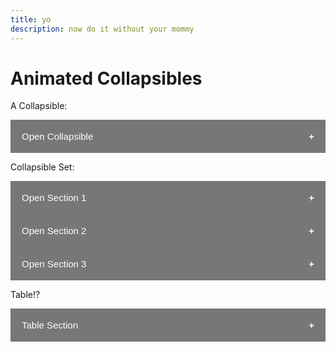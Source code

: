 ```yaml
---
title: yo
description: now do it without your mommy
---
```


<style>
.collapsible {
  background-color: #777;
  color: white;
  cursor: pointer;
  padding: 18px;
  width: 100%;
  border: none;
  text-align: left;
  outline: none;
  font-size: 15px;
}

.active, .collapsible:hover {
  background-color: #555;
}

.collapsible:after {
  content: '\002B';
  color: white;
  font-weight: bold;
  float: right;
  margin-left: 5px;
}

.active:after {
  content: "\2212";
}

.content {
  padding: 0 18px;
  max-height: 0;
  overflow: hidden;
  transition: max-height 0.2s ease-out;
  background-color: #f1f1f1;
}
</style>
</head>
<body>

# Animated Collapsibles

<p>A Collapsible:</p>
<button class="collapsible">Open Collapsible</button>
<div class="content">
  <p>Lorem ipsum dolor sit amet, consectetur adipisicing elit, sed do eiusmod tempor incididunt ut labore et dolore magna aliqua. Ut enim ad minim veniam, quis nostrud exercitation ullamco laboris nisi ut aliquip ex ea commodo consequat.</p>
</div>

<p>Collapsible Set:</p>
<button class="collapsible">Open Section 1</button>
<div class="content">
  <p>Lorem ipsum dolor sit amet, consectetur adipisicing elit, sed do eiusmod tempor incididunt ut labore et dolore magna aliqua. Ut enim ad minim veniam, quis nostrud exercitation ullamco laboris nisi ut aliquip ex ea commodo consequat.</p>
</div>
<button class="collapsible">Open Section 2</button>
<div class="content">
  <p>Lorem ipsum dolor sit amet, consectetur adipisicing elit, sed do eiusmod tempor incididunt ut labore et dolore magna aliqua. Ut enim ad minim veniam, quis nostrud exercitation ullamco laboris nisi ut aliquip ex ea commodo consequat.</p>
</div>
<button class="collapsible">Open Section 3</button>
<div class="content">
  <p>Lorem ipsum dolor sit amet, consectetur adipisicing elit, sed do eiusmod tempor incididunt ut labore et dolore magna aliqua. Ut enim ad minim veniam, quis nostrud exercitation ullamco laboris nisi ut aliquip ex ea commodo consequat.</p>
</div>

<script>
var coll = document.getElementsByClassName("collapsible");
var i;

for (i = 0; i < coll.length; i++) {
  coll[i].addEventListener("click", function() {
    this.classList.toggle("active");
    var content = this.nextElementSibling;
    if (content.style.maxHeight){
      content.style.maxHeight = null;
    } else {
      content.style.maxHeight = content.scrollHeight + "px";
    } 
  });
}
</script>

</body>

Table!?

<button class="collapsible">Table Section</button>
<div class="content">
  <p><table>
    <tr>
        <td>Song Name</td>
        <td>File Name</td>
    </tr>
    <tr>
        <td>Agent K.K.</td>
        <td>BGM_Live_068_Keiji</td>
    </tr>
    <tr>
        <td>Aloha K.K.</td>
        <td>BGM_Live_019_Aloha</td>
    </tr>
    <tr>
        <td>Animal City</td>
        <td>BGM_Live_092_Town</td>
    </tr>
    <tr>
        <td>Bubblegum K.K.</td>
        <td>BGM_Live_088_Idol</td>
    </tr>
    <tr>
        <td>Café K.K.</td>
        <td>BGM_Live_050_Paris</td>
    </tr>
    <tr>
        <td>Chillwave</td>
        <td>BGM_Live_100_Chillwave</td>
    </tr>
    <tr>
        <td>Comrade K.K.</td>
        <td>BGM_Live_044_Showakayo</td>
    </tr>
    <tr>
        <td>DJ K.K.</td>
        <td>BGM_Live_039_Eurobeat</td>
    </tr>
    <tr>
        <td>Drivin'</td>
        <td>BGM_Live_093_Drive</td>
    </tr>
    <tr>
        <td>Farewell</td>
        <td>BGM_Live_094_Sayonara</td>
    </tr>
    <tr>
        <td>Forest Life</td>
        <td>BGM_Live_057_Morinoseikatsu</td>
    </tr>
    <tr>
        <td>Go K.K. Rider</td>
        <td>BGM_Live_046_Kekerider</td>
    </tr>
    <tr>
        <td>Hidden Song 1</td>
        <td>BGM_Live_901_Hazure01</td>
    </tr>
    <tr>
        <td>Hidden Song 2</td>
        <td>BGM_Live_902_Hazure02</td>
    </tr>
    <tr>
        <td>Hidden Song 3</td>
        <td>BGM_Live_903_Hazure03</td>
    </tr>
    <tr>
        <td>Hypno K.K.</td>
        <td>BGM_Live_076_Utatanenoyume</td>
    </tr>
    <tr>
        <td>I Love You</td>
        <td>BGM_Live_054_Daisuki</td>
    </tr>
    <tr>
        <td>Imperial K.K.</td>
        <td>BGM_Live_023_China</td>
    </tr>
    <tr>
        <td>K.K. Adventure</td>
        <td>BGM_Live_080_Hollywood</td>
    </tr>
    <tr>
        <td>K.K. Aria</td>
        <td>BGM_Live_009_Maria</td>
    </tr>
    <tr>
        <td>K.K. Ballad</td>
        <td>BGM_Live_043_Ballad</td>
    </tr>
    <tr>
        <td>K.K. Bashment</td>
        <td>BGM_Live_103_Bashment</td>
    </tr>
    <tr>
        <td>K.K. Bazaar</td>
        <td>BGM_Live_082_Roma</td>
    </tr>
    <tr>
        <td>K.K. Birthday</td>
        <td>BGM_Live_091_Birthdaysong</td>
    </tr>
    <tr>
        <td>K.K. Blues</td>
        <td>BGM_Live_032_Blues</td>
    </tr>
    <tr>
        <td>K.K. Bossa</td>
        <td>BGM_Live_011_Bossa</td>
    </tr>
    <tr>
        <td>K.K. Break</td>
        <td>BGM_Live_105_Break</td>
    </tr>
    <tr>
        <td>K.K. Calypso</td>
        <td>BGM_Live_012_Caripso</td>
    </tr>
    <tr>
        <td>K.K. Casbah</td>
        <td>BGM_Live_024_Turkey</td>
    </tr>
    <tr>
        <td>K.K. Chorale</td>
        <td>BGM_Live_001_Sanbika</td>
    </tr>
    <tr>
        <td>K.K. Chorinho</td>
        <td>BGM_Live_099_Choro</td>
    </tr>
    <tr>
        <td>K.K. Condor</td>
        <td>BGM_Live_021_Peru</td>
    </tr>
    <tr>
        <td>K.K. Country</td>
        <td>BGM_Live_041_Country</td>
    </tr>
    <tr>
        <td>K.K. Cruisin'</td>
        <td>BGM_Live_035_Urban</td>
    </tr>
    <tr>
        <td>K.K. D&amp;B</td>
        <td>BGM_Live_037_Drumnbass</td>
    </tr>
    <tr>
        <td>K.K. Dirge</td>
        <td>BGM_Live_047_Kowaiuta</td>
    </tr>
    <tr>
        <td>K.K. Disco</td>
        <td>BGM_Live_090_Disco</td>
    </tr>
    <tr>
        <td>K.K. Dixie</td>
        <td>BGM_Live_060_Dixie</td>
    </tr>
    <tr>
        <td>K.K. Dub</td>
        <td>BGM_Live_101_Dub</td>
    </tr>
    <tr>
        <td>K.K. Étude</td>
        <td>BGM_Live_007_Etude</td>
    </tr>
    <tr>
        <td>K.K. Faire</td>
        <td>BGM_Live_018_Haisai</td>
    </tr>
    <tr>
        <td>K.K. Flamenco</td>
        <td>BGM_Live_086_Flamenco</td>
    </tr>
    <tr>
        <td>K.K. Folk</td>
        <td>BGM_Live_026_Minyo</td>
    </tr>
    <tr>
        <td>K.K. Fugue</td>
        <td>BGM_Live_096_Fugue</td>
    </tr>
    <tr>
        <td>K.K. Fusion</td>
        <td>BGM_Live_006_Fusion</td>
    </tr>
    <tr>
        <td>K.K. Groove</td>
        <td>BGM_Live_084_Raregroove</td>
    </tr>
    <tr>
        <td>K.K. Gumbo</td>
        <td>BGM_Live_030_Neworleans</td>
    </tr>
    <tr>
        <td>K.K. Hop</td>
        <td>BGM_Live_104_Hiphop</td>
    </tr>
    <tr>
        <td>K.K. House</td>
        <td>BGM_Live_074_House</td>
    </tr>
    <tr>
        <td>K.K. Island</td>
        <td>BGM_Live_078_Doubutsunoshima</td>
    </tr>
    <tr>
        <td>K.K. Jazz</td>
        <td>BGM_Live_005_Jazz</td>
    </tr>
    <tr>
        <td>K.K. Jongara</td>
        <td>BGM_Live_085_Jongara</td>
    </tr>
    <tr>
        <td>K.K. Khoomei</td>
        <td>BGM_Live_106_Khoomii</td>
    </tr>
    <tr>
        <td>K.K. Lament</td>
        <td>BGM_Live_045_Enka</td>
    </tr>
    <tr>
        <td>K.K. Love Song</td>
        <td>BGM_Live_036_Lovesong</td>
    </tr>
    <tr>
        <td>K.K. Lovers</td>
        <td>BGM_Live_102_Lovers</td>
    </tr>
    <tr>
        <td>K.K. Lullaby</td>
        <td>BGM_Live_008_Lullaby</td>
    </tr>
    <tr>
        <td>K.K. Mambo</td>
        <td>BGM_Live_014_Mambo</td>
    </tr>
    <tr>
        <td>K.K. Marathon</td>
        <td>BGM_Live_061_Gamelan</td>
    </tr>
    <tr>
        <td>K.K. March</td>
        <td>BGM_Live_002_March</td>
    </tr>
    <tr>
        <td>K.K. Mariachi</td>
        <td>BGM_Live_052_Senor</td>
    </tr>
    <tr>
        <td>K.K. Metal</td>
        <td>BGM_Live_070_Metal</td>
    </tr>
    <tr>
        <td>K.K. Milonga</td>
        <td>BGM_Live_083_Milonga</td>
    </tr>
    <tr>
        <td>K.K. Moody</td>
        <td>BGM_Live_087_Bolero</td>
    </tr>
    <tr>
        <td>K.K. Oasis</td>
        <td>BGM_Live_081_Maharaja</td>
    </tr>
    <tr>
        <td>K.K. Parade</td>
        <td>BGM_Live_051_Parade</td>
    </tr>
    <tr>
        <td>K.K. Polka</td>
        <td>BGM_Live_097_Polka</td>
    </tr>
    <tr>
        <td>K.K. Ragtime</td>
        <td>BGM_Live_029_Ragtime</td>
    </tr>
    <tr>
        <td>K.K. Rally</td>
        <td>BGM_Live_069_Ondo</td>
    </tr>
    <tr>
        <td>K.K. Reggae</td>
        <td>BGM_Live_015_Reggae</td>
    </tr>
    <tr>
        <td>K.K. Robot Synth</td>
        <td>BGM_Live_107_Android</td>
    </tr>
    <tr>
        <td>K.K. Rock</td>
        <td>BGM_Live_027_Rock</td>
    </tr>
    <tr>
        <td>K.K. Rockabilly</td>
        <td>BGM_Live_067_Kekebily</td>
    </tr>
    <tr>
        <td>K.K. Safari</td>
        <td>BGM_Live_025_Afro</td>
    </tr>
    <tr>
        <td>K.K. Salsa</td>
        <td>BGM_Live_013_Salsa</td>
    </tr>
    <tr>
        <td>K.K. Samba</td>
        <td>BGM_Live_010_Samba</td>
    </tr>
    <tr>
        <td>K.K. Ska</td>
        <td>BGM_Live_016_Ska</td>
    </tr>
    <tr>
        <td>K.K. Slack-Key</td>
        <td>BGM_Live_098_Slackkey</td>
    </tr>
    <tr>
        <td>K.K. Sonata</td>
        <td>BGM_Live_075_Sonata</td>
    </tr>
    <tr>
        <td>K.K. Song</td>
        <td>BGM_Live_053_Kekesong</td>
    </tr>
    <tr>
        <td>K.K. Soul</td>
        <td>BGM_Live_034_Soul</td>
    </tr>
    <tr>
        <td>K.K. Steppe</td>
        <td>BGM_Live_022_Cossack</td>
    </tr>
    <tr>
        <td>K.K. Stroll</td>
        <td>BGM_Live_077_Osanpo</td>
    </tr>
    <tr>
        <td>K.K. Swing</td>
        <td>BGM_Live_004_Swing</td>
    </tr>
    <tr>
        <td>K.K. Synth</td>
        <td>BGM_Live_089_Electronica</td>
    </tr>
    <tr>
        <td>K.K. Tango</td>
        <td>BGM_Live_017_Tango</td>
    </tr>
    <tr>
        <td>K.K. Technopop</td>
        <td>BGM_Live_038_Technobeat</td>
    </tr>
    <tr>
        <td>K.K. Waltz</td>
        <td>BGM_Live_003_Waltz</td>
    </tr>
    <tr>
        <td>K.K. Western</td>
        <td>BGM_Live_048_Western</td>
    </tr>
    <tr>
        <td>King K.K.</td>
        <td>BGM_Live_062_Daimyo</td>
    </tr>
    <tr>
        <td>Lucky K.K.</td>
        <td>BGM_Live_020_Irish</td>
    </tr>
    <tr>
        <td>Marine Song 2001</td>
        <td>BGM_Live_064_Hunauta2001</td>
    </tr>
    <tr>
        <td>Mountain Song</td>
        <td>BGM_Live_063_Alpine</td>
    </tr>
    <tr>
        <td>Mr. K.K.</td>
        <td>BGM_Live_049_Sensei</td>
    </tr>
    <tr>
        <td>My Place</td>
        <td>BGM_Live_056_Bokunobasho</td>
    </tr>
    <tr>
        <td>Neapolitan</td>
        <td>BGM_Live_065_Napolitan</td>
    </tr>
    <tr>
        <td>Only Me</td>
        <td>BGM_Live_040_Onlyme</td>
    </tr>
    <tr>
        <td>Pondering</td>
        <td>BGM_Live_059_Kangaechu</td>
    </tr>
    <tr>
        <td>Rockin' K.K.</td>
        <td>BGM_Live_028_Rocknroll</td>
    </tr>
    <tr>
        <td>Soulful K.K.</td>
        <td>BGM_Live_033_Gospel</td>
    </tr>
    <tr>
        <td>Space K.K.</td>
        <td>BGM_Live_079_Minimal</td>
    </tr>
    <tr>
        <td>Spring Blossoms</td>
        <td>BGM_Live_072_Harunokomorebi</td>
    </tr>
    <tr>
        <td>Stale Cupcakes</td>
        <td>BGM_Live_071_Blueonigiri</td>
    </tr>
    <tr>
        <td>Steep Hill</td>
        <td>BGM_Live_066_Nidanzaka</td>
    </tr>
    <tr>
        <td>Surfin' K.K.</td>
        <td>BGM_Live_042_Eleki</td>
    </tr>
    <tr>
        <td>The K. Funk</td>
        <td>BGM_Live_031_Funk</td>
    </tr>
    <tr>
        <td>To the Edge</td>
        <td>BGM_Live_058_Naminami</td>
    </tr>
    <tr>
        <td>Two Days Ago</td>
        <td>BGM_Live_055_Ototoi</td>
    </tr>
    <tr>
        <td>Wandering</td>
        <td>BGM_Live_073_Horo</td>
    </tr>
    <tr>
        <td>Welcome Horizons</td>
        <td>BGM_Live_095_Minnaatsumare</td>
    </tr>
</table></p>
</div>